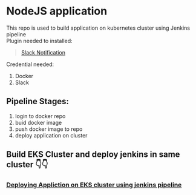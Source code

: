 # NodeJS application
This repo is used to build application on kubernetes cluster using Jenkins pipeline \
Plugin needed to installed:
>[Slack Notification](https://plugins.jenkins.io/slack/)

Credential needed:
1. Docker
2. Slack

## Pipeline Stages:
1. login to docker repo
2. buid docker image
3. push docker image to repo
4. deploy application on cluster

## Build EKS Cluster and deploy jenkins in same cluster 👇👇

### [Deploying Appliction on EKS cluster using jenkins pipeline](https://github.com/Ahmed-Elhgawy/aws-k8s-jenkins.git)
